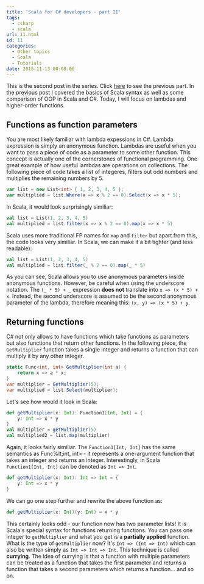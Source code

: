 ```yaml
---
title: 'Scala for C# developers - part II'
tags:
  - csharp
  - scala
url: 11.html
id: 11
categories:
  - Other topics
  - Scala
  - Tutorials
date: 2015-11-13 00:08:00
---
```


This is the second post in the series. Click [here](http://wordpress1653421.home.pl/home/platne/serwer16812/public_html/codewithstyle/?p=12) to see the previous part. In the previous post I covered the basics of Scala syntax as well as some comparison of OOP in Scala and C#. Today, I will focus on lambdas and higher-order functions.

Functions as function parameters
--------------------------------

You are most likely familiar with lambda expessions in C#. Lambda expression is simply an anonymous function. Lambdas are useful when you want to pass a piece of code as a parameter to some other function. This concept is actually one of the cornerstones of functional programming. One great example of how useful lambdas are operations on collections. The following piece of code takes a list of integeres, filters out odd numbers and multiplies the remaining numbers by 5.

```scala
var list = new List<int> { 1, 2, 3, 4, 5 };
var multiplied = list.Where(x => x % 2 == 0).Select(x => x * 5);
```

In Scala, it would look surprisingly similiar:

```scala
val list = List(1, 2, 3, 4, 5)
val multiplied = list.filter(x => x % 2 == 0).map(x => x * 5)
```

Scala uses more traditional FP names for `map` and `filter` but apart from this, the code looks very similiar. In Scala, we can make it a bit tighter (and less readable):

```scala
val list = List(1, 2, 3, 4, 5)
val multiplied = list.filter(_ % 2 == 0).map(_ * 5)
```

As you can see, Scala allows you to use anonymous parameters inside anonymous functions. However, be careful when using the underscore notation. The `(_ * 5) + _` expression **does not** translate into `x => (x * 5) + x`. Instead, the second underscore is assumed to be the second anonymous parameter of the lambda, therefore meaning this: `(x, y) => (x * 5) + y`.

Returning functions
-------------------

C# not only allows to have functions which take functions as parameters but also functions that return other functions. In the following piece, the `GetMultiplier` function takes a single integer and returns a function that can multiply it by any other integer.

```csharp
static Func<int, int> GetMultiplier(int a) {
    return x => a * x;
}
var multiplier = GetMultiplier(5);
var multiplied = list.Select(multiplier);
```

Let's see how would it look in Scala:

```scala
def getMultiplier(x: Int): Function1[Int, Int] = {
    y: Int => x * y
}      
val multiplier = getMultiplier(5)
val multiplied2 = list.map(multiplier)
```

Again, it looks fairly similiar. The `Function1[Int, Int]` has the same semantics as Func%lt;int, int> - it represents a one-argument function that takes an integer and returns an integer. Interestingly, in Scala `Function1[Int, Int]` can be denoted as `Int => Int`.

```scala
def getMultiplier(x: Int): Int => Int = {
    y: Int => x * y
}
```

We can go one step further and rewrite the above function as:

```scala
def getMultiplier(x: Int)(y: Int) = x * y
```

This certainly looks odd - our function now has two parameter lists! It is Scala's special syntax for functions returning functions. You can pass one integer to `getMultiplier` and what you get is a **partially applied** function. What is the type of `getMultiplier` now? It's `Int => (Int => Int)` which can also be written simply as `Int => Int => Int`. This technique is called **currying**. The idea of currying is that a function with multiple parameters can be treated as a function that takes the first parameter and returns a function that takes a second parameters which returns a function... and so on.